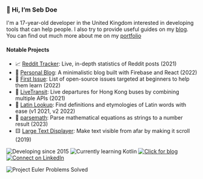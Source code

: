 <!--![My GitHub stats](https://github-readme-stats.vercel.app/api?username=sd0e&show_icons=true&theme=radical)
[![Top Langs](https://github-readme-stats.vercel.app/api/top-langs/?username=sd0e&layout=compact&theme=radical)](https://github.com/anuraghazra/github-readme-stats)-->


### 👋 Hi, I’m Seb Doe
I'm a 17-year-old developer in the United Kingdom interested in developing tools that can help people. I also try to provide useful guides on my [blog](https://sebdoe.com). You can find out much more about me on my [portfolio](https://about.sebdoe.com)

#### **Notable Projects**
* 📈 [Reddit Tracker](https://tracker.sebdoe.com/): Live, in-depth statistics of Reddit posts (2021)
* 📒 [Personal Blog](https://sebdoe.com/): A minimalistic blog built with Firebase and React (2022)
* 🎯 [First Issue](https://firstissue.sebdoe.com/): List of open-source issues targeted at beginners to help them learn (2022)
* 🚌 [LiveTransit](https://livetransit.sebdoe.com/buses): Live departures for Hong Kong buses by combining multiple APIs (2021)
* 📕 [Latin Lookup](https://latinlookup-33567.web.app/): Find definitions and etymologies of Latin words with ease (v1 2021, v2 2022)
* 🔢 [parsemath](https://github.com/sd0e/parsemath): Parse mathematical equations as strings to a number result (2023)
* 🟨 [Large Text Displayer](https://git.sebdoe.com/LargeTextDisplayer): Make text visible from afar by making it scroll (2019)

![Developing since 2015](https://img.shields.io/badge/developing%20since-2015-orange)
![Currently learning Kotlin](https://img.shields.io/badge/currently%20learning-Kotlin-blue)
[![Click for blog](https://img.shields.io/badge/-click%20for%20blog-informational)](https://sebdoe.com/)
[![Connect on LinkedIn](https://img.shields.io/badge/LinkedIn-0077B5?logo=LinkedIn&logoColor=white)](https://www.linkedin.com/in/sdoe/)

![Project Euler Problems Solved](https://projecteuler.net/profile/sdoe.png)

